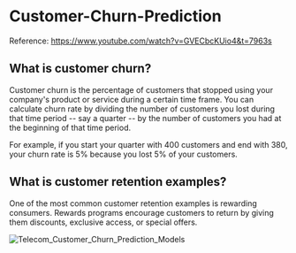 # Customer-Churn-Prediction
Reference: https://www.youtube.com/watch?v=GVECbcKUio4&t=7963s

## What is customer churn?
Customer churn is the percentage of customers that stopped using your company's product or service during a certain time frame. You can calculate churn rate by dividing the number of customers you lost during that time period -- say a quarter -- by the number of customers you had at the beginning of that time period.

For example, if you start your quarter with 400 customers and end with 380, your churn rate is 5% because you lost 5% of your customers.

## What is customer retention examples?
One of the most common customer retention examples is rewarding consumers. Rewards programs encourage customers to return by giving them discounts, exclusive access, or special offers.



![Telecom_Customer_Churn_Prediction_Models](https://user-images.githubusercontent.com/69102843/126696276-1d1b4a0f-9bb8-40f5-a663-3ca67484ad85.jpg)
